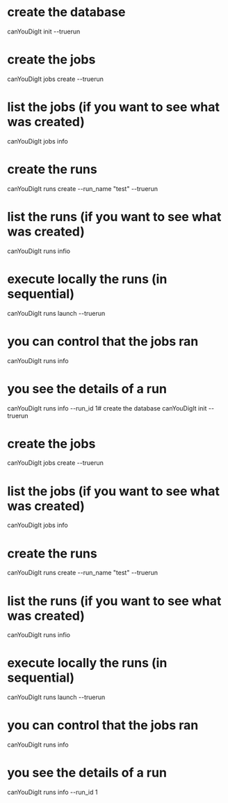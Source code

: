 # create the database
canYouDigIt init --truerun
# create the jobs
canYouDigIt jobs create --truerun
# list the jobs (if you want to see what was created)
canYouDigIt jobs info
# create the runs
canYouDigIt runs create --run_name "test" --truerun
# list the runs (if you want to see what was created)
canYouDigIt runs infio
# execute locally the runs (in sequential)
canYouDigIt runs launch --truerun
# you can control that the jobs ran
canYouDigIt runs info
# you see the details of a run
canYouDigIt runs info --run_id 1# create the database
canYouDigIt init --truerun
# create the jobs
canYouDigIt jobs create --truerun
# list the jobs (if you want to see what was created)
canYouDigIt jobs info
# create the runs
canYouDigIt runs create --run_name "test" --truerun
# list the runs (if you want to see what was created)
canYouDigIt runs infio
# execute locally the runs (in sequential)
canYouDigIt runs launch --truerun
# you can control that the jobs ran
canYouDigIt runs info
# you see the details of a run
canYouDigIt runs info --run_id 1
